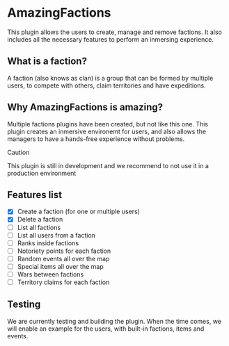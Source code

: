# AmazingFactions
This plugin allows the users to create, manage and remove factions. It also includes all the necessary features to perform an inmersing experience.

## What is a faction?
A faction (also knows as clan) is a group that can be formed by multiple users, to compete with others, claim territories and have expeditions.

## Why AmazingFactions is amazing?
Multiple factions plugins have been created, but not like this one. This plugin creates an inmersive environemt for users, and also allows the managers to have a hands-free experience without problems.

> [!CAUTION]
> This plugin is still in development and we recommend to not use it in a production environment

## Features list
- [x] Create a faction (for one or multiple users)
- [x] Delete a faction
- [ ] List all factions
- [ ] List all users from a faction
- [ ] Ranks inside factions
- [ ] Notoriety points for each faction
- [ ] Random events all over the map
- [ ] Special items all over the map
- [ ] Wars between factions
- [ ] Territory claims for each faction

## Testing
We are currently testing and building the plugin. When the time comes, we will enable an example for the users, with built-in factions, items and events.
